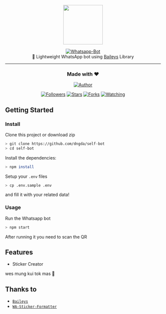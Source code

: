 <p align="center">
<img src="https://user-images.githubusercontent.com/35982346/123402400-e57d3000-d5d1-11eb-84c0-6881b56ad370.png" height="128"/>
</p>
<p align="center">
<a href="https://github.com/dngda/self-bot"><img title="Whatsapp-Bot" src="https://img.shields.io/badge/Sero Whatsapp Bot-blue?colorB=%23ffd700&style=for-the-badge"></a>
  <br>
🤖 Lightweight WhatsApp bot using <a href="https://github.com/Adiwajshing/baileys">Baileys</a> Library<hr>
</p>
<h3 align="center">Made with ❤️</h3>
<p align="center">
<a href="https://github.com/dngda/"><img title="Author" src="https://img.shields.io/badge/author-dngda-blue?style=for-the-badge&logo=github"></a>
</p>
<p align="center">
<a href="https://github.com/dngda/followers"><img title="Followers" src="https://img.shields.io/github/followers/dngda?color=blue&style=flat-square"></a>
<a href="https://github.com/dngda/self-bot/stargazers/"><img title="Stars" src="https://img.shields.io/github/stars/dngda/self-bot?color=red&style=flat-square"></a>
<a href="https://github.com/dngda/self-bot/network/members"><img title="Forks" src="https://img.shields.io/github/forks/dngda/self-bot?color=red&style=flat-square"></a>
<a href="https://github.com/dngda/self-bot/watchers"><img title="Watching" src="https://img.shields.io/github/watchers/dngda/self-bot?label=watchers&color=blue&style=flat-square"></a>

## Getting Started

### Install

Clone this project or download zip

```bash
> git clone https://github.com/dngda/self-bot
> cd self-bot
```

Install the dependencies:

```bash
> npm install
```

Setup your `.env` files

```bash
> cp .env.sample .env
```

and fill it with your related data!

### Usage

Run the Whatsapp bot

```bash
> npm start
```

After running it you need to scan the QR

## Features

- Sticker Creator

wes mung kui tok mas 🙏

## Thanks to

- [`Baileys`](https://github.com/adiwajshing/Baileys)
- [`WA-Sticker-Formatter`](https://github.com/AlenVelocity/wa-sticker-formatter)
